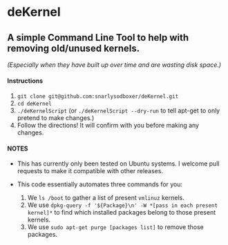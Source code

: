 deKernel
========

## A simple Command Line Tool to help with removing old/unused kernels.
*(Especially when they have built up over time and are wasting disk space.)*

#### Instructions
1. `git clone git@github.com:snarlysodboxer/deKernel.git`
2. `cd deKernel`
3. `./deKernelScript` (or `./deKernelScript --dry-run` to tell apt-get to only pretend to make changes.)
4. Follow the directions! It will confirm with you before making any changes.

#### NOTES
* This has currently only been tested on Ubuntu systems. I welcome pull requests to make it compatible with other releases.

* This code essentially automates three commands for you:
  1. We `ls /boot` to gather a list of present `vmlinuz` kernels.
  2. We use `dpkg-query -f '${Package}\n' -W *[pass in each present kernel]*` to find which installed packages belong to those present kernels.
  3. We use `sudo apt-get purge [packages list]` to remove those packages.

